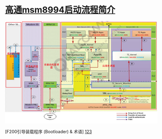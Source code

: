 

# [高通msm8994启动流程简介](http://blog.csdn.net/finewind/article/details/46469645)
![开机流程](./pic/msm8994开机流程.png)

[F200引导装载程序 (Bootloader) & 术语]
[123](!http://bbs.gfan.com/android-5883867-1-1.html)


